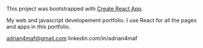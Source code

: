 This project was bootstrapped with [Create React App](https://github.com/facebookincubator/create-react-app).

My web and javascript developement portfolio. I use React for all the pages and apps in this portfolio.


adrian4maf@gmail.com
linkedin.com/in/adrian4maf